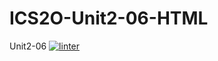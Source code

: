 # ICS2O-Unit2-06-HTML
Unit2-06
[![linter](https://github.com/Matthew-Espayos/ICS2O-Unit2-06-HTML/workflows/linter/badge.svg)](https://github.com/marketplace/actions/super-linter)
